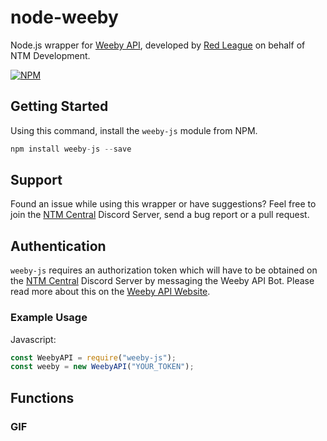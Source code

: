 # node-weeby
Node.js wrapper for [Weeby API](https://weebyapi.ntmnathan.com/), developed by [Red League](https://github.com/redleague) on behalf of NTM Development.

[![NPM](https://nodei.co/npm/weeby-js.png?downloads=true&downloadRank=true&stars=true)](https://nodei.co/npm/node-weeby/)

## Getting Started
Using this command, install the `weeby-js` module from NPM.
```js
npm install weeby-js --save
```

## Support
Found an issue while using this wrapper or have suggestions? Feel free to join the [NTM Central](https://weebyapi.xyz/discord) Discord Server, send a bug report or a pull request.

## Authentication
`weeby-js` requires an authorization token which will have to be obtained on the [NTM Central](https://weebyapi.xyz/discord) Discord Server by messaging the Weeby API Bot. Please read more about this on the [Weeby API Website](https://weebyapi.xyz/).

### Example Usage

Javascript:

```js
const WeebyAPI = require("weeby-js");
const weeby = new WeebyAPI("YOUR_TOKEN");
```

## Functions

### GIF
